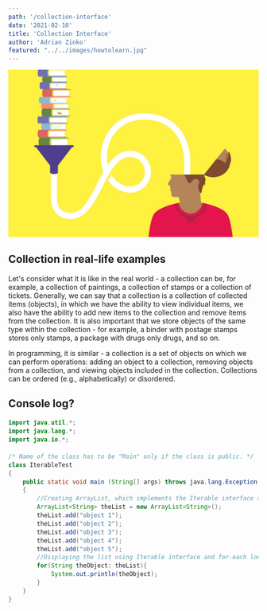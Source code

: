 ```yaml
---
path: '/collection-interface'
date: '2021-02-10'
title: 'Collection Interface'
author: 'Adrian Zinko'
featured: "../../images/howtolearn.jpg"
---
```


![how to learn](../../images/howtolearn.jpg)

## Collection in real-life examples

Let's consider what it is like in the real world - a collection can be, for example, a collection of paintings, a collection of stamps or a collection of tickets. Generally, we can say that a collection is a collection of collected items (objects), in which we have the ability to view individual items, we also have the ability to add new items to the collection and remove items from the collection. It is also important that we store objects of the same type within the collection - for example, a binder with postage stamps stores only stamps, a package with drugs only drugs, and so on.

In programming, it is similar - a collection is a set of objects on which we can perform operations: adding an object to a collection, removing objects from a collection, and viewing objects included in the collection. Collections can be ordered (e.g., alphabetically) or disordered.

## Console log?

```java
import java.util.*;
import java.lang.*;
import java.io.*;

/* Name of the class has to be "Main" only if the class is public. */
class IterableTest
{
	public static void main (String[] args) throws java.lang.Exception
	{
		//Creating ArrayList, which implements the Iterable interface and fill it
		ArrayList<String> theList = new ArrayList<String>();
		theList.add("object 1");
		theList.add("object 2");
		theList.add("object 3");
		theList.add("object 4");
		theList.add("object 5");
		//Displaying the list using Iterable interface and for-each loop
		for(String theObject: theList){
			System.out.println(theObject);
		}
	}
}
```